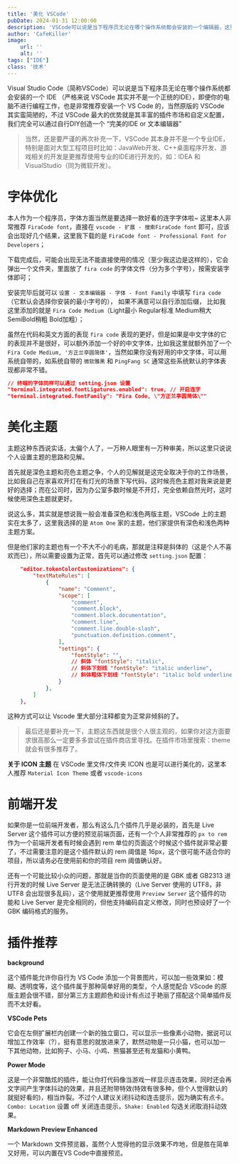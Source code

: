 ```yaml
---
title: '美化 VSCode'
pubDate: 2024-01-31 12:00:00
description: 'VSCode可以说是当下程序员无论在哪个操作系统都会安装的一个编辑器，这里主要是针对其进行一些外观上的美化和插件推荐，不是使用教程攻略哦'
author: 'CafeKiller'
image:
    url: ''
    alt: ''
tags: ["IDE"]
class: '技术'
---
```


Visual Studio Code（简称VSCode）可以说是当下程序员无论在哪个操作系统都会安装的一个 IDE （严格来说 VSCode 其实并不是一个正统的IDE），即便你的电脑不进行编程工作，也是非常推荐安装一个 VS Code 的，当然原版的 VSCode 其实蛮简陋的，不过 VSCode 最大的优势就是其丰富的插件市场和自定义配置，我们完全可以通过自行DIY创造一个 “完美的IDE or 文本编辑器”

> 当然，还是要严谨的再次补充一下，VSCode 其本身并不是一个专业IDE，特别是面对大型工程项目时比如：JavaWeb开发、C++桌面程序开发、游戏相关的开发是更推荐使用专业的IDE进行开发的，如：IDEA 和 VisualStudio（同为微软开发）。

# 字体优化

本人作为一个程序员，字体方面当然是要选择一款好看的连字字体啦~ 这里本人非常推荐 `FiraCode font`，直接在 `vscode - 扩展 - 搜索FiraCode font` 即可，应该会出现好几个结果，这里我下载的是 `FiraCode font - Professional Font for Developers`；

下载完成后，可能会出现无法不能直接使用的情况（至少我这边是这样的），它会弹出一个文件夹，里面放了 `fira code` 的字体文件（分为多个字号），按需安装字体即可；

安装完毕后就可以 `设置 - 文本编辑器 - 字体 - Font Family` 中填写 `fira code`（它默认会选择你安装的最小字号的）， 如果不满意可以自行添加后缀， 比如我这里添加的就是 `Fira Code Medium`（Light最小 Regular标准 Medium稍大 SemiBold稍粗 Bold加粗）；

虽然在代码和英文方面的表现 `fira code` 表现的更好，但是如果是中文字体的它的表现并不是很好，可以额外添加一个好的中文字体，比如我这里就额外加了一个 `Fira Code Medium, '方正兰亭圆简体'`，当然如果你没有好用的中文字体，可以用系统自带的，如系统自带的 `微软雅黑` 和 `PingFang SC` 通常这些系统默认的字体表现都非常不错。

```json
// 终端的字体同样可以通过 setting.json 设置 
"terminal.integrated.fontLigatures.enabled": true, // 开启连字
"terminal.integrated.fontFamily": "Fira Code, \"方正兰亭圆简体\""
```

# 美化主题

主题这种东西说实话，太偏个人了，一万种人眼里有一万种审美，所以这里只说说个人设置主题的思路和见解。

首先就是深色主题和亮色主题之争，个人的见解就是这完全取决于你的工作场景，比如我自己在家喜欢开灯在有灯光的场景下写代码，这时候亮色主题对我来说是更好的选择；而在公司时，因为办公室多数时候是不开灯，完全依赖自然光时，这时候使用深色主题就更好。

说这么多，其实就是想说我一般会准备深色和浅色两版主题，VSCode 上的主题实在太多了，这里我选择的是 `Atom One` 家的主题，他们家提供有深色和浅色两种主题方案。

但是他们家的主题也有一个不大不小的毛病，那就是注释是斜体的（这是个人不喜欢而已），所以需要设置为正常，首先可以通过修改 `setting.json` 配置：

```json
    "editor.tokenColorCustomizations": {
        "textMateRules": [
            {
                "name": "Comment",
                "scope": [
                    "comment",
                    "comment.block",
                    "comment.block.documentation",
                    "comment.line",
                    "comment.line.double-slash",
                    "punctuation.definition.comment",
                ],
                "settings": {
                    "fontStyle": "",
                    // 斜体 "fontStyle": "italic",
                    // 斜体下划线 "fontStyle": "italic underline",
                    // 斜体粗体下划线 "fontStyle": "italic bold underline",
                }
            },
        ]
    },
```

这种方式可以让 Vscode 里大部分注释都变为正常非倾斜的了。

> 最后还是要补充一下，主题这东西就是很个人很主观的，如果你对这方面要求很高那么一定要多多尝试在插件商店里寻找。在插件市场里搜索：theme 就会有很多推荐了。

__关于 ICON 主题__ 在 VSCode 里文件/文件夹 ICON 也是可以进行美化的，这里本人推荐 `Material Icon Theme` 或者 `vscode-icons`

# 前端开发

如果你是一位前端开发者，那么有这么几个插件几乎是必装的，首先是 Live Server 这个插件可以方便的预览前端页面，还有一个个人非常推荐的 `px to rem` 作为一个前端开发者有时候会遇到 rem 单位的页面这个时候这个插件就非常必要了，不过需要注意的是这个插件默认的 rem 阈值是 16px，这个很可能不适合你的项目，所以请务必在使用前和你的项目 rem 阈值确认好。

还有一个可能比较小众的问题，那就是当你的页面使用的是 GBK 或者 GB2313 进行开发的时候 Live Server 是无法正确转换的（Live Server 使用的 UTF8，非 UTF8 会出现很多乱码），这个使用就更推荐使用 `Preview Server` 这个插件的功能和 Live Server 是完全相同的，但他支持编码自定义修改，同时也预设好了一个 GBK 编码格式的服务。

# 插件推荐

**background**

这个插件能允许你自行为 VS Code 添加一个背景图片，可以加一些效果如：模糊、透明度等，这个插件属于那种简单好用的类型，个人感觉配合 VScode 的原版主题会很不错，部分第三方主题颜色和设计有点过于艳丽了搭配这个简单插件反而不太好看。

**VSCode Pets**

它会在左侧扩展栏内创建一个新的独立窗口，可以显示一些像素小动物，据说可以增加工作效率（?），挺有意思的就放进来了，默然动物是一只小猫，也可以加一下其他动物，比如狗子、小马、小鸡、熊猫甚至还有龙猫和小黄鸭。

**Power Mode**

这是一个非常酷炫的插件，能让你打代码像当游戏一样显示连击效果，同时还会再文字间产生字体抖动的效果，并且还附带特效<small-text>(特效有很多种，但个人觉得默认的就挺好看的)</small-text>，相当炸裂。不过个人建议关闭抖动和连击提示，因为确实有点卡。`Combo: Location` 设置 off 关闭连击提示，`Shake: Enabled` 勾选关闭取消抖动效果。

**Markdown Preview Enhanced**

一个 Markdown 文件预览器，虽然个人觉得他的显示效果不咋地，但是胜在简单又好用，可以内置在VS Code中直接预览。
